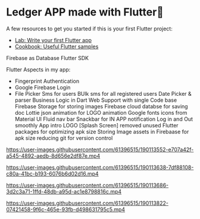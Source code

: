# Ledger APP made with Flutter💙



A few resources to get you started if this is your first Flutter project:

- [Lab: Write your first Flutter app](https://flutter.dev/docs/get-started/codelab)
- [Cookbook: Useful Flutter samples](https://flutter.dev/docs/cookbook)

Firebase as Database
Flutter SDK

Flutter Aspects in my app:
- Fingerprint Authentication
- Google Firebase Login
- File Picker
Sms for users
BUlk sms for all registered users
Date Picker & parser
Business Logic in Dart
Web Support with single Code base 
Firebase Storage for storing images
Firebase cloud databse for saving doc
Lottie json animation for LOGO animation
Google fonts
icons from Material UI
Fluid nav bar
Snackbar for IN APP notification
Log in and Out smoothly
App intro LOGO [Splash Screen]
removed unused Flutter packages for optimizing apk size
Storing Image assets in Firebaase for apk size reducing
git for version control






https://user-images.githubusercontent.com/61396515/190113552-e707a42f-a545-4892-aedb-8d656e2df87e.mp4



https://user-images.githubusercontent.com/61396515/190113638-7df88108-c80a-41bc-b193-6076b6d02d16.mp4



https://user-images.githubusercontent.com/61396515/190113686-3d2c3a71-1ffd-48db-a95d-ac1e8798816c.mp4



https://user-images.githubusercontent.com/61396515/190113822-07421458-9f6c-465e-93fb-d498631795c5.mp4


